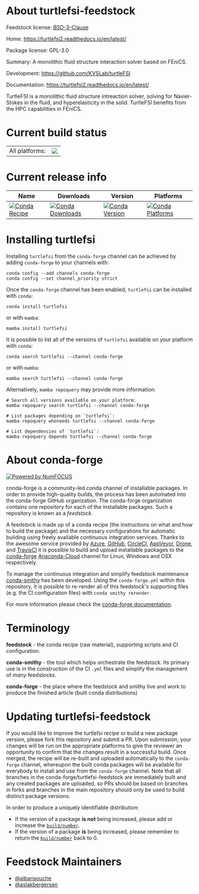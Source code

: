 About turtlefsi-feedstock
=========================

Feedstock license: [BSD-3-Clause](https://github.com/conda-forge/turtlefsi-feedstock/blob/main/LICENSE.txt)

Home: https://turtlefsi2.readthedocs.io/en/latest/

Package license: GPL-3.0

Summary: A monolithic fluid structure interaction solver based on FEniCS.

Development: https://github.com/KVSLab/turtleFSI

Documentation: https://turtlefsi2.readthedocs.io/en/latest/

TurtleFSI is a monolithic fluid structure intreaction solver, solving for
Navier-Stokes in the fluid, and hyperelasticity in the solid. TurtleFSI
benefits from the HPC capabilities in FEniCS.


Current build status
====================


<table><tr><td>All platforms:</td>
    <td>
      <a href="https://dev.azure.com/conda-forge/feedstock-builds/_build/latest?definitionId=8628&branchName=main">
        <img src="https://dev.azure.com/conda-forge/feedstock-builds/_apis/build/status/turtlefsi-feedstock?branchName=main">
      </a>
    </td>
  </tr>
</table>

Current release info
====================

| Name | Downloads | Version | Platforms |
| --- | --- | --- | --- |
| [![Conda Recipe](https://img.shields.io/badge/recipe-turtlefsi-green.svg)](https://anaconda.org/conda-forge/turtlefsi) | [![Conda Downloads](https://img.shields.io/conda/dn/conda-forge/turtlefsi.svg)](https://anaconda.org/conda-forge/turtlefsi) | [![Conda Version](https://img.shields.io/conda/vn/conda-forge/turtlefsi.svg)](https://anaconda.org/conda-forge/turtlefsi) | [![Conda Platforms](https://img.shields.io/conda/pn/conda-forge/turtlefsi.svg)](https://anaconda.org/conda-forge/turtlefsi) |

Installing turtlefsi
====================

Installing `turtlefsi` from the `conda-forge` channel can be achieved by adding `conda-forge` to your channels with:

```
conda config --add channels conda-forge
conda config --set channel_priority strict
```

Once the `conda-forge` channel has been enabled, `turtlefsi` can be installed with `conda`:

```
conda install turtlefsi
```

or with `mamba`:

```
mamba install turtlefsi
```

It is possible to list all of the versions of `turtlefsi` available on your platform with `conda`:

```
conda search turtlefsi --channel conda-forge
```

or with `mamba`:

```
mamba search turtlefsi --channel conda-forge
```

Alternatively, `mamba repoquery` may provide more information:

```
# Search all versions available on your platform:
mamba repoquery search turtlefsi --channel conda-forge

# List packages depending on `turtlefsi`:
mamba repoquery whoneeds turtlefsi --channel conda-forge

# List dependencies of `turtlefsi`:
mamba repoquery depends turtlefsi --channel conda-forge
```


About conda-forge
=================

[![Powered by
NumFOCUS](https://img.shields.io/badge/powered%20by-NumFOCUS-orange.svg?style=flat&colorA=E1523D&colorB=007D8A)](https://numfocus.org)

conda-forge is a community-led conda channel of installable packages.
In order to provide high-quality builds, the process has been automated into the
conda-forge GitHub organization. The conda-forge organization contains one repository
for each of the installable packages. Such a repository is known as a *feedstock*.

A feedstock is made up of a conda recipe (the instructions on what and how to build
the package) and the necessary configurations for automatic building using freely
available continuous integration services. Thanks to the awesome service provided by
[Azure](https://azure.microsoft.com/en-us/services/devops/), [GitHub](https://github.com/),
[CircleCI](https://circleci.com/), [AppVeyor](https://www.appveyor.com/),
[Drone](https://cloud.drone.io/welcome), and [TravisCI](https://travis-ci.com/)
it is possible to build and upload installable packages to the
[conda-forge](https://anaconda.org/conda-forge) [Anaconda-Cloud](https://anaconda.org/)
channel for Linux, Windows and OSX respectively.

To manage the continuous integration and simplify feedstock maintenance
[conda-smithy](https://github.com/conda-forge/conda-smithy) has been developed.
Using the ``conda-forge.yml`` within this repository, it is possible to re-render all of
this feedstock's supporting files (e.g. the CI configuration files) with ``conda smithy rerender``.

For more information please check the [conda-forge documentation](https://conda-forge.org/docs/).

Terminology
===========

**feedstock** - the conda recipe (raw material), supporting scripts and CI configuration.

**conda-smithy** - the tool which helps orchestrate the feedstock.
                   Its primary use is in the construction of the CI ``.yml`` files
                   and simplify the management of *many* feedstocks.

**conda-forge** - the place where the feedstock and smithy live and work to
                  produce the finished article (built conda distributions)


Updating turtlefsi-feedstock
============================

If you would like to improve the turtlefsi recipe or build a new
package version, please fork this repository and submit a PR. Upon submission,
your changes will be run on the appropriate platforms to give the reviewer an
opportunity to confirm that the changes result in a successful build. Once
merged, the recipe will be re-built and uploaded automatically to the
`conda-forge` channel, whereupon the built conda packages will be available for
everybody to install and use from the `conda-forge` channel.
Note that all branches in the conda-forge/turtlefsi-feedstock are
immediately built and any created packages are uploaded, so PRs should be based
on branches in forks and branches in the main repository should only be used to
build distinct package versions.

In order to produce a uniquely identifiable distribution:
 * If the version of a package **is not** being increased, please add or increase
   the [``build/number``](https://docs.conda.io/projects/conda-build/en/latest/resources/define-metadata.html#build-number-and-string).
 * If the version of a package **is** being increased, please remember to return
   the [``build/number``](https://docs.conda.io/projects/conda-build/en/latest/resources/define-metadata.html#build-number-and-string)
   back to 0.

Feedstock Maintainers
=====================

* [@albansouche](https://github.com/albansouche/)
* [@aslakbergersen](https://github.com/aslakbergersen/)

